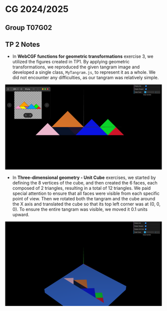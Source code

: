 # CG 2024/2025

## Group T07G02

## TP 2 Notes

- In **WebCGF functions for geometric transformations** exercise 3, we utilized the figures created in TP1. By applying geometric transformations, we reproduced the given tangram image and developed a single class, `MyTangram.js`, to represent it as a whole. We did not encounter any difficulties, as our tangram was relatively simple.

![Screenshot 1](screenshots/cg-t07g02-tp2-1.png)

- In **Three-dimensional geometry - Unit Cube** exercises, we started by defining the 8 vertices of the cube, and then created the 6 faces, each composed of 2 triangles, resulting in a total of 12 triangles. We paid special attention to ensure that all faces were visible from each specific point of view. Then we rotated both the tangram and the cube around the X axis and translated the cube so that its top left corner was at (0, 0, 0). To ensure the entire tangram was visible, we moved it 0.1 units upward.

![Screenshot 2](screenshots/cg-t07g02-tp2-2.png)